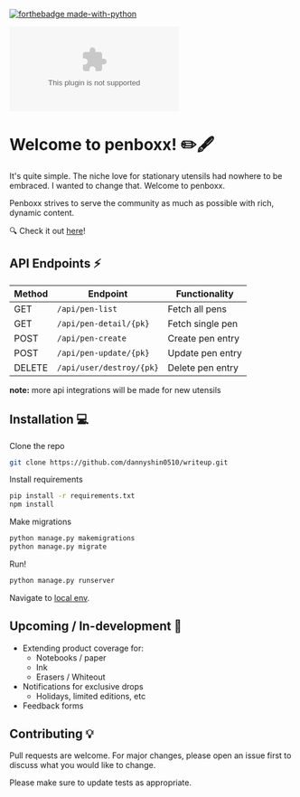 [![forthebadge made-with-python](http://ForTheBadge.com/images/badges/made-with-python.svg)](https://www.python.org/)

[![Website penboxx.com](https://img.shields.io/website-up-down-green-red/http/penboxx.com)](https://www.penboxx.com/)
# Welcome to penboxx! :pencil2::fountain_pen:

It's quite simple. The niche love for stationary utensils had nowhere to be embraced. I wanted to change that. Welcome to penboxx.

Penboxx strives to serve the community as much as possible with rich, dynamic content.

:mag: Check it out [here](https://www.penboxx.com/)!

## API Endpoints :zap:

Method | Endpoint | Functionality
--- | --- | ---
GET | `/api/pen-list` | Fetch all pens
GET | `/api/pen-detail/{pk}` | Fetch single pen
POST | `/api/pen-create` | Create pen entry
POST | `/api/pen-update/{pk}` | Update pen entry
DELETE | `/api/user/destroy/{pk}` | Delete pen entry

**note:** more api integrations will be made for new utensils

## Installation 	:computer:

Clone the repo

```bash
git clone https://github.com/dannyshin0510/writeup.git
```

Install requirements

```bash
pip install -r requirements.txt
npm install
```

Make migrations

```bash
python manage.py makemigrations
python manage.py migrate
```

Run!

```bash
python manage.py runserver
```
Navigate to [local env](http://127.0.0.1:8000/).

## Upcoming / In-development :construction_worker:
* Extending product coverage for:
  * Notebooks / paper
  * Ink
  * Erasers / Whiteout
* Notifications for exclusive drops
  * Holidays, limited editions, etc
* Feedback forms

## Contributing :bulb:
Pull requests are welcome. For major changes, please open an issue first to discuss what you would like to change.

Please make sure to update tests as appropriate.
